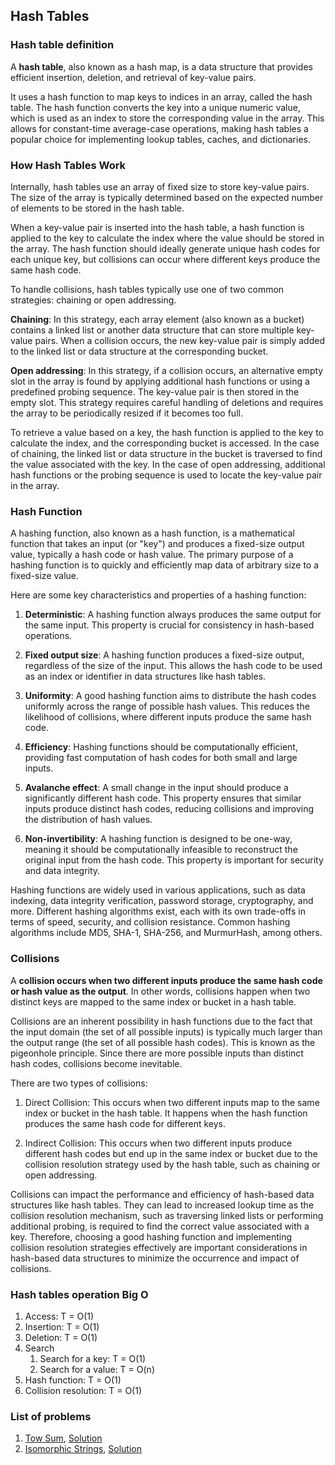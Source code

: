 ## Hash Tables

### Hash table definition

A **hash table**, also known as a hash map, is a data structure that provides efficient insertion, deletion, and retrieval of key-value pairs.

It uses a hash function to map keys to indices in an array, called the hash table.
The hash function converts the key into a unique numeric value, which is used as an index to store the corresponding value in the array.
This allows for constant-time average-case operations, making hash tables a popular choice for implementing lookup tables, caches, and dictionaries.

### How Hash Tables Work

Internally, hash tables use an array of fixed size to store key-value pairs. The size of the array is typically determined based on the expected number of elements to be stored in the hash table.

When a key-value pair is inserted into the hash table, a hash function is applied to the key to calculate the index where the value should be stored in the array. The hash function should ideally generate unique hash codes for each unique key, but collisions can occur where different keys produce the same hash code.

To handle collisions, hash tables typically use one of two common strategies: chaining or open addressing.

**Chaining**: In this strategy, each array element (also known as a bucket) contains a linked list or another data structure that can store multiple key-value pairs. When a collision occurs, the new key-value pair is simply added to the linked list or data structure at the corresponding bucket.

**Open addressing**: In this strategy, if a collision occurs, an alternative empty slot in the array is found by applying additional hash functions or using a predefined probing sequence. The key-value pair is then stored in the empty slot. This strategy requires careful handling of deletions and requires the array to be periodically resized if it becomes too full.

To retrieve a value based on a key, the hash function is applied to the key to calculate the index, and the corresponding bucket is accessed. In the case of chaining, the linked list or data structure in the bucket is traversed to find the value associated with the key. In the case of open addressing, additional hash functions or the probing sequence is used to locate the key-value pair in the array.

### Hash Function

A hashing function, also known as a hash function, is a mathematical function that takes an input (or "key") and produces a fixed-size output value, typically a hash code or hash value. The primary purpose of a hashing function is to quickly and efficiently map data of arbitrary size to a fixed-size value.

Here are some key characteristics and properties of a hashing function:

1. **Deterministic**: A hashing function always produces the same output for the same input. This property is crucial for consistency in hash-based operations.

2. **Fixed output size**: A hashing function produces a fixed-size output, regardless of the size of the input. This allows the hash code to be used as an index or identifier in data structures like hash tables.

3. **Uniformity**: A good hashing function aims to distribute the hash codes uniformly across the range of possible hash values. This reduces the likelihood of collisions, where different inputs produce the same hash code.

4. **Efficiency**: Hashing functions should be computationally efficient, providing fast computation of hash codes for both small and large inputs.

5. **Avalanche effect**: A small change in the input should produce a significantly different hash code. This property ensures that similar inputs produce distinct hash codes, reducing collisions and improving the distribution of hash values.

6. **Non-invertibility**: A hashing function is designed to be one-way, meaning it should be computationally infeasible to reconstruct the original input from the hash code. This property is important for security and data integrity.

Hashing functions are widely used in various applications, such as data indexing, data integrity verification, password storage, cryptography, and more. Different hashing algorithms exist, each with its own trade-offs in terms of speed, security, and collision resistance. Common hashing algorithms include MD5, SHA-1, SHA-256, and MurmurHash, among others.

### Collisions

A **collision occurs when two different inputs produce the same hash code or hash value as the output**. In other words, collisions happen when two distinct keys are mapped to the same index or bucket in a hash table.

Collisions are an inherent possibility in hash functions due to the fact that the input domain (the set of all possible inputs) is typically much larger than the output range (the set of all possible hash codes). This is known as the pigeonhole principle. Since there are more possible inputs than distinct hash codes, collisions become inevitable.

There are two types of collisions:

1. Direct Collision: This occurs when two different inputs map to the same index or bucket in the hash table. It happens when the hash function produces the same hash code for different keys.

2. Indirect Collision: This occurs when two different inputs produce different hash codes but end up in the same index or bucket due to the collision resolution strategy used by the hash table, such as chaining or open addressing.

Collisions can impact the performance and efficiency of hash-based data structures like hash tables. They can lead to increased lookup time as the collision resolution mechanism, such as traversing linked lists or performing additional probing, is required to find the correct value associated with a key. Therefore, choosing a good hashing function and implementing collision resolution strategies effectively are important considerations in hash-based data structures to minimize the occurrence and impact of collisions.

### Hash tables operation Big O

1. Access: T = O(1)
2. Insertion: T = O(1)
3. Deletion: T = O(1)
4. Search
   1. Search for a key: T = O(1)
   2. Search for a value: T = O(n)
5. Hash function: T = O(1)
6. Collision resolution: T = O(1)

### List of problems

1. [Tow Sum](01-two-sum/question.md), [Solution](01-two-sum/two-sum.ts)
2. [Isomorphic Strings](02-isomorphic-strings/question.md), [Solution](02-isomorphic-strings/is-isomorphic.ts)
